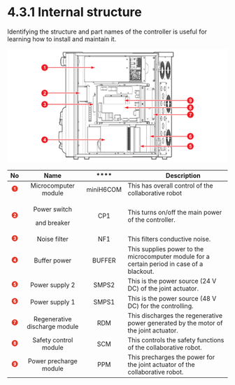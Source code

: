 # 4.3.1 Internal structure

Identifying the structure and part names of the controller is useful for learning how to install and maintain it.

![Figure 26 Internal structure of the controller](../../_assets/image107.png)

|                     **No**                     |                **Name**               |    ****   | 　　  **Description**                                                                         |
| :--------------------------------------------: | :-----------------------------------: | :-------: | ------------------------------------------------------------------------------------------- |
| ![Adobe Systems](../../_assets/1.png)  |          Microcomputer module         | miniH6COM | This has overall control of the collaborative robot                                         |
| ![Adobe Systems](../../_assets/2.png)  | <p>Power switch</p><p>and breaker</p> |    CP1    | This turns on/off the main power of the controller.                                         |
| ![Adobe Systems](../../_assets/3.png)  |              Noise filter             |    NF1    | This filters conductive noise.                                                              |
| ![Adobe Systems](../../_assets/4.png)  |              Buffer power             |   BUFFER  | This supplies power to the microcomputer module for a certain period in case of a blackout. |
| ![Adobe Systems](../../_assets/5.png)  |             Power supply 2            |   SMPS2   | This is the power source (24 V DC) of the joint actuator.                                   |
|  ![Adobe Systems](../../_assets/6.png) |             Power supply 1            |   SMPS1   | This is the power source (48 V DC) for the controlling.                                     |
|  ![Adobe Systems](../../_assets/7.png) |     Regenerative discharge module     |    RDM    | This discharges the regenerative power generated by the motor of the joint actuator.        |
|  ![Adobe Systems](../../_assets/8.png) |         Safety control module         |    SCM    | This controls the safety functions of the collaborative robot.                              |
|  ![Adobe Systems](../../_assets/9.png) |         Power precharge module        |    PPM    | This precharges the power for the joint actuator of the collaborative robot.                |
